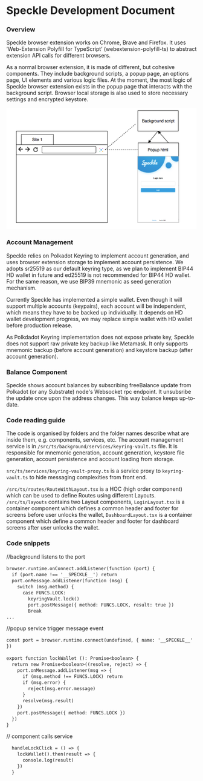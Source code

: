 # Speckle Development Document

### Overview

Speckle browser extension works on Chrome, Brave and Firefox. It uses ‘Web-Extension Polyfill for TypeScript’ (webextension-polyfill-ts) to abstract extension API calls for different browsers.

As a normal browser extension, it is made of different, but cohesive components. They include background scripts, a popup page, an options page, UI elements and various logic files. At the moment, the most logic of Speckle browser extension exists in the popup page that interacts with the background script. Browser local storage is also used to store necessary settings and encrypted keystore.

<p align='center'><img src='Dataflow.jpg'></p>

### Account Management

Speckle relies on Polkadot Keyring to implement account generation, and uses browser extension  storage to implement account persistence. We adopts sr25519 as our default keyring type, as we plan to implement BIP44 HD wallet in future and ed25519 is not recommended for BIP44 HD wallet. For the same reason, we use BIP39 mnemonic as seed generation mechanism.

Currently Speckle has implemented a simple wallet. Even though it will support multiple accounts (keypairs), each account will be independent, which means they have to be backed up individually. It depends on HD wallet development progress, we may replace simple wallet with HD wallet before production release.

As Polkdadot Keyring implementation does not expose private key, Speckle does not support raw private key backup like Metamask. It only supports mnemonic backup (before account generation) and keystore backup (after account generation).

### Balance Component

Speckle shows account balances by subscribing freeBalance update from Polkadot (or any Substrate) node's Websocket rpc endpoint. It unsubsribe the update once upon the address changes. This way balance keeps up-to-date.

### Code reading guide

The code is organised by folders and the folder names describe what are inside them, e.g. components, services, etc.
The account management service is in `/src/ts/background/services/keyring-vault.ts` file. It is responsible for mnemonic generation, account generation, keystore file generation, account persistence and account loading from storage.

`src/ts/services/keyring-vault-proxy.ts` is a service proxy to `keyring-vault.ts` to hide messaging complexities from front end.

`/src/ts/routes/RouteWithLayout.tsx` is a HOC (high order component) which can be used to define Routes using different Layouts. `/src/ts/layouts` contains two Layout components, `LoginLayout.tsx` is a container component which defines a common header and footer for screens before user unlocks the wallet, `DashboardLayout.tsx` is a container component which define a common header and footer for dashboard screens after user unlocks the wallet.

### Code snippets

//background listens to the port
```
browser.runtime.onConnect.addListener(function (port) {
  if (port.name !== '__SPECKLE__') return
  port.onMessage.addListener(function (msg) {
    switch (msg.method) {
      case FUNCS.LOCK:
        keyringVault.lock()
        port.postMessage({ method: FUNCS.LOCK, result: true })
        Break
...        
```

//popup service trigger message event
```
const port = browser.runtime.connect(undefined, { name: '__SPECKLE__' })

export function lockWallet (): Promise<boolean> {
  return new Promise<boolean>((resolve, reject) => {
    port.onMessage.addListener(msg => {
      if (msg.method !== FUNCS.LOCK) return
      if (msg.error) {
        reject(msg.error.message)
      }
      resolve(msg.result)
    })
    port.postMessage({ method: FUNCS.LOCK })
  })
}
```

// component calls service
```
  handleLockClick = () => {
    lockWallet().then(result => {
      console.log(result)
    })
  }
```


